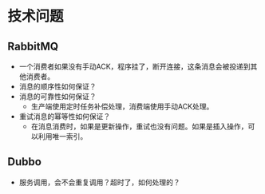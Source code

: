 # 技术问题
## RabbitMQ
- 一个消费者如果没有手动ACK，程序挂了，断开连接，这条消息会被投递到其他消费者。
- 消息的顺序性如何保证？
- 消息的可靠性如何保证？
  - 生产端使用定时任务补偿处理，消费端使用手动ACK处理。
- 重试消息的幂等性如何保证？
  - 在消息消费时，如果是更新操作，重试也没有问题。如果是插入操作，可以利用唯一索引。

## Dubbo

- 服务调用，会不会重复调用？超时了，如何处理的？
